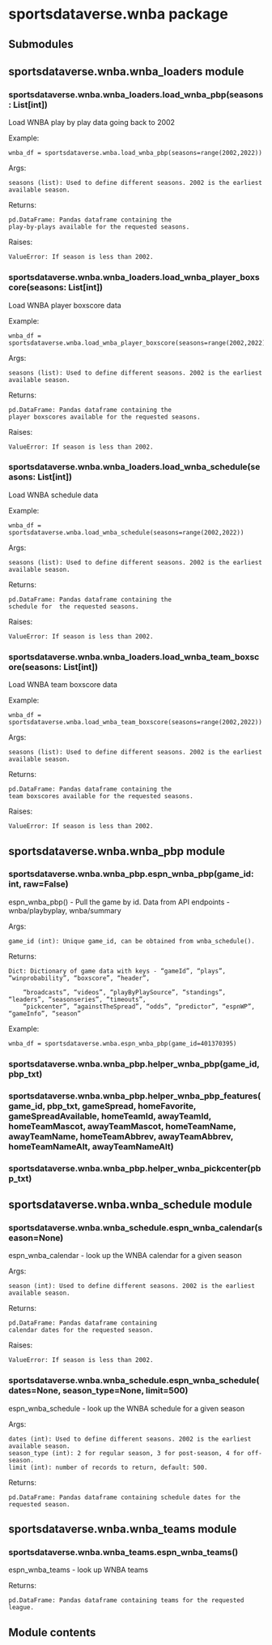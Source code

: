 # sportsdataverse.wnba package

## Submodules

## sportsdataverse.wnba.wnba_loaders module


### sportsdataverse.wnba.wnba_loaders.load_wnba_pbp(seasons: List[int])
Load WNBA play by play data going back to 2002

Example:

    wnba_df = sportsdataverse.wnba.load_wnba_pbp(seasons=range(2002,2022))

Args:

    seasons (list): Used to define different seasons. 2002 is the earliest available season.

Returns:

    pd.DataFrame: Pandas dataframe containing the
    play-by-plays available for the requested seasons.

Raises:

    ValueError: If season is less than 2002.


### sportsdataverse.wnba.wnba_loaders.load_wnba_player_boxscore(seasons: List[int])
Load WNBA player boxscore data

Example:

    wnba_df = sportsdataverse.wnba.load_wnba_player_boxscore(seasons=range(2002,2022))

Args:

    seasons (list): Used to define different seasons. 2002 is the earliest available season.

Returns:

    pd.DataFrame: Pandas dataframe containing the
    player boxscores available for the requested seasons.

Raises:

    ValueError: If season is less than 2002.


### sportsdataverse.wnba.wnba_loaders.load_wnba_schedule(seasons: List[int])
Load WNBA schedule data

Example:

    wnba_df = sportsdataverse.wnba.load_wnba_schedule(seasons=range(2002,2022))

Args:

    seasons (list): Used to define different seasons. 2002 is the earliest available season.

Returns:

    pd.DataFrame: Pandas dataframe containing the
    schedule for  the requested seasons.

Raises:

    ValueError: If season is less than 2002.


### sportsdataverse.wnba.wnba_loaders.load_wnba_team_boxscore(seasons: List[int])
Load WNBA team boxscore data

Example:

    wnba_df = sportsdataverse.wnba.load_wnba_team_boxscore(seasons=range(2002,2022))

Args:

    seasons (list): Used to define different seasons. 2002 is the earliest available season.

Returns:

    pd.DataFrame: Pandas dataframe containing the
    team boxscores available for the requested seasons.

Raises:

    ValueError: If season is less than 2002.

## sportsdataverse.wnba.wnba_pbp module


### sportsdataverse.wnba.wnba_pbp.espn_wnba_pbp(game_id: int, raw=False)
espn_wnba_pbp() - Pull the game by id. Data from API endpoints - wnba/playbyplay, wnba/summary

Args:

    game_id (int): Unique game_id, can be obtained from wnba_schedule().

Returns:

    Dict: Dictionary of game data with keys - “gameId”, “plays”, “winprobability”, “boxscore”, “header”,

        “broadcasts”, “videos”, “playByPlaySource”, “standings”, “leaders”, “seasonseries”, “timeouts”,
        “pickcenter”, “againstTheSpread”, “odds”, “predictor”, “espnWP”, “gameInfo”, “season”

Example:

    wnba_df = sportsdataverse.wnba.espn_wnba_pbp(game_id=401370395)


### sportsdataverse.wnba.wnba_pbp.helper_wnba_pbp(game_id, pbp_txt)

### sportsdataverse.wnba.wnba_pbp.helper_wnba_pbp_features(game_id, pbp_txt, gameSpread, homeFavorite, gameSpreadAvailable, homeTeamId, awayTeamId, homeTeamMascot, awayTeamMascot, homeTeamName, awayTeamName, homeTeamAbbrev, awayTeamAbbrev, homeTeamNameAlt, awayTeamNameAlt)

### sportsdataverse.wnba.wnba_pbp.helper_wnba_pickcenter(pbp_txt)
## sportsdataverse.wnba.wnba_schedule module


### sportsdataverse.wnba.wnba_schedule.espn_wnba_calendar(season=None)
espn_wnba_calendar - look up the WNBA calendar for a given season

Args:

    season (int): Used to define different seasons. 2002 is the earliest available season.

Returns:

    pd.DataFrame: Pandas dataframe containing
    calendar dates for the requested season.

Raises:

    ValueError: If season is less than 2002.


### sportsdataverse.wnba.wnba_schedule.espn_wnba_schedule(dates=None, season_type=None, limit=500)
espn_wnba_schedule - look up the WNBA schedule for a given season

Args:

    dates (int): Used to define different seasons. 2002 is the earliest available season.
    season_type (int): 2 for regular season, 3 for post-season, 4 for off-season.
    limit (int): number of records to return, default: 500.

Returns:

    pd.DataFrame: Pandas dataframe containing schedule dates for the requested season.

## sportsdataverse.wnba.wnba_teams module


### sportsdataverse.wnba.wnba_teams.espn_wnba_teams()
espn_wnba_teams - look up WNBA teams

Returns:

    pd.DataFrame: Pandas dataframe containing teams for the requested league.

## Module contents
